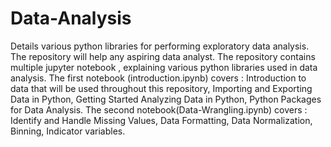 # Data-Analysis
Details various python libraries for performing exploratory data analysis.
The repository will help any aspiring data analyst.
The repository contains multiple jupyter notebook , explaining various python libraries used in data analysis.
The first notebook (introduction.ipynb) covers : 
          Introduction to data that will be used throughout this repository, 
          Importing and Exporting Data in Python,
          Getting Started Analyzing Data in Python, Python Packages for Data Analysis.
The second notebook(Data-Wrangling.ipynb) covers :
          Identify and Handle Missing Values,
          Data Formatting,
          Data Normalization,
          Binning,
          Indicator variables.


